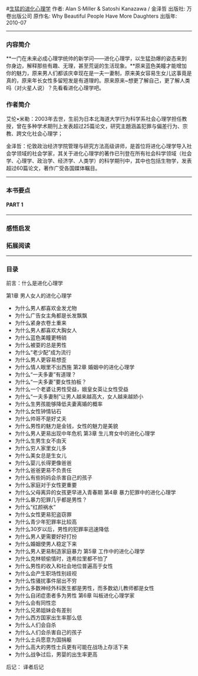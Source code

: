 #[生猛的进化心理学](https://book.douban.com/subject/4913068/)
作者:  Alan S·Miller & Satoshi Kanazawa / 金泽哲
出版社: 万卷出版公司
原作名: Why Beautiful People Have More Daughters
出版年: 2010-07
***
### 内容简介 
**一门在未来必成心理学统帅的新学问——进化心理学，以生猛劲爆的姿态来到你身边，解释那些有趣、无理，甚至荒诞的生活现象。**原来蓝色美瞳才能增加你的魅力，原来男人们都该庆幸现在是一夫一妻制，原来美女容易生女儿这事竟是真的，原来年长女性多留短发是有道理的。原来原来~想更了解自己，更了解人类吗（对火星人说）？先看看进化心理学吧。
### 作者简介 
艾伦•米勒：2003年去世，生前为日本北海道大学行为科学系社会心理学担任教授，曾在多种学术期刊上发表超过25篇论文，研究主題涵盖犯罪与偏差行为、宗教、跨文化社会心理学；

金泽哲：伦敦政治经济学院管理与研究方法高级讲师，是首位将进化心理学导入社会学领域的社会学家，其关于进化心理学的著作已刊登在所有社会科学领域（社会学、心理学、政治学、经济学、人类学）的科学期刊中，其中也包括生物学，发表超过60篇论文，著作广受各国媒体瞩目。

***
### 本书要点

#### PART 1 
***
### 感悟启发
### 拓展阅读
***
### 目录
前言：什么是进化心理学

第1章 男人女人的进化心理学
- 为什么男人都喜欢金发尤物
- 为什么广告女主角都是长发飘飘
- 为什么紧身衣卷土重来
- 为什么男人都喜欢大胸女人
- 为什么蓝色美瞳更畅销
- 为什么被耍的总是男性
- 为什么“老少配”成为流行
- 为什么男人更容易想歪
- 为什么情人眼里不出西施
第2章 婚姻中的进化心理学
- 为什么“一夫多妻”有道理？
- 为什么“一夫多妻”要女性拍板？
- 为什么一个老婆让男性受益，娥皇女英让女性受益
- 为什么“一夫多妻制”让男人越来越高大，女人越来越娇小
- 为什么生男孩能够降低夫妻离婚的概率
- 为什么女性钟情钻石
- 为什么帅哥不是好丈夫
- 为什么男性的魅力是金钱，女性的魅力是美貌
- 为什么男人更易出现中年危机
第3章 生儿育女中的进化心理学
- 为什么生男生女不由天
- 为什么穷人家里女儿多
- 为什么美女总是生女儿
- 为什么婴儿长得更像爸爸
- 为什么爸爸更易不负责任
- 为什么有些妈妈会杀害自己的孩子
- 为什么家庭对于女性更重要
- 为什么父母离异的女孩更早进入青春期
第4章 暴力犯罪中的进化心理学
- 为什么暴力犯罪几乎都是男性？
- 为什么“红颜祸水”
- 为什么女性更易犯盗窃罪
- 为什么青少年犯罪率比较高
- 为什么30岁以后，男性的犯罪率迅速降低
- 为什么男人更需要好好打扮
- 为什么婚姻使男人稳定下来
- 为什么男人更易制造家庭暴力
第5章 工作中的进化心理学
- 为什么克林顿偷情时，连希拉里都不怕了
- 为什么男性的收入和社会地位普遍高于女性
- 为什么会产生职场性别歧视
- 为什么性骚扰事件层出不穷
- 为什么多数神经外科医生都是男性，而多数幼儿教师都是女性
- 为什么自闭症患者多为男性
第6章 叫板进化心理学家
- 为什么会有同性恋
- 为什么兄弟姐妹会有差别
- 为什么西方国家出生率那么低
- 为什么人们会自杀
- 为什么人们会杀害自己的孩子
- 为什么士兵愿意为国捐躯
- 为什么高大的男性士兵更有可能在战场上存活下来
- 为什么战争过后，男婴的出生率更高

后记：
译者后记